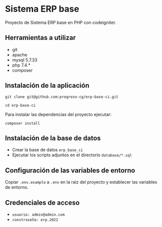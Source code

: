 # Sistema ERP base

Proyecto de Sistema ERP base en PHP con codeigniter.

## Herramientas a utilizar
- git
- apache
- mysql 5.7.33
- php 7.4.*
- composer

## Instalación de la aplicación
```git clone git@github.com:progreso-cg/erp-base-ci.git```

```cd erp-base-ci```

Para instalar las dependencias del proyecto ejecutar:

```composer install```

## Instalación de la base de datos
* Crear la base de datos ``erp_base_ci``
* Ejecutar los scripts adjuntos en el directorio ``database/*.sql``

## Configuración de las variables de entorno
Copiar ``.env.example``  a ``.env`` en la raíz del proyecto y establecer las variables de entorno.

## Credenciales de acceso
* ``usuario: admin@admin.com``
* ``constraseña: erp.2022``
